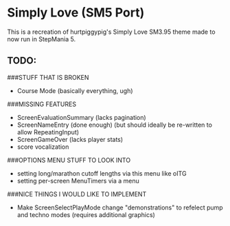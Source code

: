 Simply Love (SM5 Port)
============================

This is a recreation of hurtpiggypig's Simply Love SM3.95 theme made to now run in StepMania 5.


TODO:
-----

###STUFF THAT IS BROKEN
* Course Mode (basically everything, ugh)


###MISSING FEATURES
* ScreenEvaluationSummary (lacks pagination)
* ScreenNameEntry (done enough) (but should ideally be re-written to allow RepeatingInput)
* ScreenGameOver (lacks player stats)
* score vocalization



###OPTIONS MENU STUFF TO LOOK INTO
* setting long/marathon cutoff lengths via this menu like oITG
* setting per-screen MenuTimers via a menu



###NICE THINGS I WOULD LIKE TO IMPLEMENT
* Make ScreenSelectPlayMode change "demonstrations" to refelect pump and techno modes (requires additional graphics)
